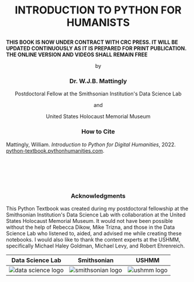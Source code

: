 # <p align="center">INTRODUCTION TO PYTHON FOR HUMANISTS</p>

**THIS BOOK IS NOW UNDER CONTRACT WITH CRC PRESS. IT WILL BE UPDATED CONTINUOUSLY AS IT IS PREPARED FOR PRINT PUBLICATION. THE ONLINE VERSION AND VIDEOS SHALL REMAIN FREE**
<p align="center">by</p>

### <p align="center">Dr. W.J.B. Mattingly</p>
<p align="center">Postdoctoral Fellow at the Smithsonian Institution's Data Science Lab</p>
<p align="center">and</p>
<p align="center">United States Holocaust Memorial Museum</p>

### <p align="center">How to Cite</p>
Mattingly, William. <i>Introduction to Python for Digital Humanities</i>, 2022. <a href="python-textbook.pythonhumanities.com" target="_blank">python-textbook.pythonhumanities.com</a>.
<p align="center">


<br><br><br><br>
### <p align="center">Acknowledgments</p>
This Python Textbook was created during my postdoctoral fellowship at the Smithsonian Institution's Data Science Lab with collaboration at the United States Holocaust Memorial Museum. It would not have been possible without the help of Rebecca Dikow, Mike Trizna, and those in the Data Science Lab who listened to, aided, and advised me while creating these notebooks. I would also like to thank the content experts at the USHMM, specifically Michael Haley Goldman, Michael Levy, and Robert Ehrenreich.

<p align="center">

Data Science Lab             |  Smithsonian | USHMM
:-------------------------:|:-------------------------:|:-------------------------:
![data science logo](./images/data_science_lab_logo.png) | ![smithsonian logo](./images/si_logo.jpg) | ![ushmm logo](./images/ushmm_logo.jpg)
</p>
